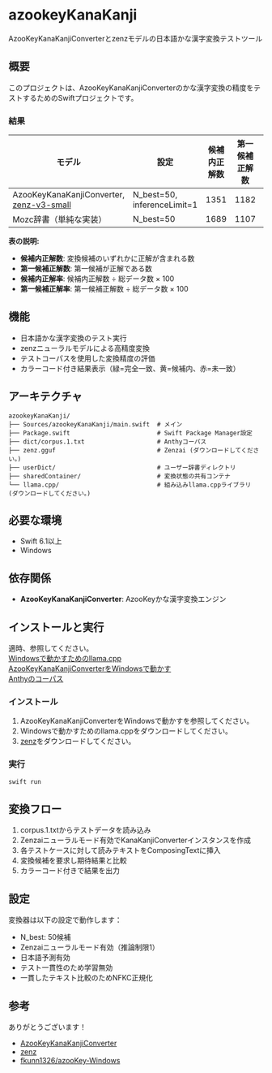 # azookeyKanaKanji

AzooKeyKanaKanjiConverterとzenzモデルの日本語かな漢字変換テストツール

## 概要

このプロジェクトは、AzooKeyKanaKanjiConverterのかな漢字変換の精度をテストするためのSwiftプロジェクトです。

### 結果

| モデル                                                                                              | 設定                          | 候補内正解数 | 第一候補正解数 | 総データ数 | 候補内正解率 | 第一候補正解率 |
|--------------------------------------------------------------------------------------------------|-----------------------------|--------|---------|-------|--------|---------|
| AzooKeyKanaKanjiConverter, [zenz-v3-small](https://huggingface.co/Miwa-Keita/zenz-v3-small-gguf) | N_best=50, inferenceLimit=1 | 1351   | 1182    | 1745  | 77.4%  | 67.7%   |
| Mozc辞書（単純な実装）                                                                                    | N_best=50                   | 1689   | 1107    | 1745  | 96.8%  | 63.4%   |

**表の説明:**
- **候補内正解数**: 変換候補のいずれかに正解が含まれる数
- **第一候補正解数**: 第一候補が正解である数  
- **候補内正解率**: 候補内正解数 ÷ 総データ数 × 100
- **第一候補正解率**: 第一候補正解数 ÷ 総データ数 × 100   

## 機能

- 日本語かな漢字変換のテスト実行
- zenzニューラルモデルによる高精度変換
- テストコーパスを使用した変換精度の評価
- カラーコード付き結果表示（緑=完全一致、黄=候補内、赤=未一致）

## アーキテクチャ

```
azookeyKanaKanji/
├── Sources/azookeyKanaKanji/main.swift  # メイン
├── Package.swift                        # Swift Package Manager設定
├── dict/corpus.1.txt                    # Anthyコーパス
├── zenz.gguf                            # Zenzai (ダウンロードしてください。)
├── userDict/                            # ユーザー辞書ディレクトリ
├── sharedContainer/                     # 変換状態の共有コンテナ
└── llama.cpp/                           # 組み込みllama.cppライブラリ (ダウンロードしてください。)
```

## 必要な環境

- Swift 6.1以上
- Windows

## 依存関係

- **AzooKeyKanaKanjiConverter**: AzooKeyかな漢字変換エンジン

## インストールと実行

適時、参照してください。  
[Windowsで動かすためのllama.cpp](https://github.com/fkunn1326/llama.cpp/releases/)  
[AzooKeyKanaKanjiConverterをWindowsで動かす](https://github.com/azooKey/AzooKeyKanaKanjiConverter/blob/develop/Docs/about_windows_support.md)  
[Anthyのコーパス](https://github.com/netsphere-labs/anthy/blob/master/corpus/corpus.1.txt)

### インストール

1. AzooKeyKanaKanjiConverterをWindowsで動かすを参照してください。
2. Windowsで動かすためのllama.cppをダウンロードしてください。
3. [zenz](https://huggingface.co/Miwa-Keita/zenz-v3-small-gguf)をダウンロードしてください。

### 実行

```bash
swift run
```

## 変換フロー

1. corpus.1.txtからテストデータを読み込み
2. Zenzaiニューラルモード有効でKanaKanjiConverterインスタンスを作成
3. 各テストケースに対して読みテキストをComposingTextに挿入
4. 変換候補を要求し期待結果と比較
5. カラーコード付きで結果を出力

## 設定

変換器は以下の設定で動作します：

- N_best: 50候補
- Zenzaiニューラルモード有効（推論制限1）
- 日本語予測有効
- テスト一貫性のため学習無効
- 一貫したテキスト比較のためNFKC正規化

## 参考
ありがとうございます！

- [AzooKeyKanaKanjiConverter](https://github.com/azooKey/AzooKeyKanaKanjiConverter)
- [zenz](https://huggingface.co/Miwa-Keita/zenz-v3-small-gguf)
- [fkunn1326/azooKey-Windows](https://github.com/fkunn1326/azooKey-Windows)
